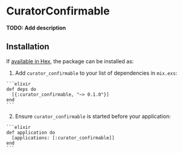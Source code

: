 # CuratorConfirmable

**TODO: Add description**

## Installation

If [available in Hex](https://hex.pm/docs/publish), the package can be installed as:

  1. Add `curator_confirmable` to your list of dependencies in `mix.exs`:

    ```elixir
    def deps do
      [{:curator_confirmable, "~> 0.1.0"}]
    end
    ```

  2. Ensure `curator_confirmable` is started before your application:

    ```elixir
    def application do
      [applications: [:curator_confirmable]]
    end
    ```

